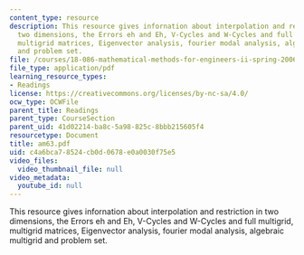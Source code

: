```yaml
---
content_type: resource
description: This resource gives infornation about interpolation and restriction in
  two dimensions, the Errors eh and Eh, V-Cycles and W-Cycles and full multigrid,
  multigrid matrices, Eigenvector analysis, fourier modal analysis, algebraic multigrid
  and problem set.
file: /courses/18-086-mathematical-methods-for-engineers-ii-spring-2006/c4a6bca78524cb0d0678e0a0030f75e5_am63.pdf
file_type: application/pdf
learning_resource_types:
- Readings
license: https://creativecommons.org/licenses/by-nc-sa/4.0/
ocw_type: OCWFile
parent_title: Readings
parent_type: CourseSection
parent_uid: 41d02214-ba8c-5a98-825c-8bbb215605f4
resourcetype: Document
title: am63.pdf
uid: c4a6bca7-8524-cb0d-0678-e0a0030f75e5
video_files:
  video_thumbnail_file: null
video_metadata:
  youtube_id: null
---
```

This resource gives infornation about interpolation and restriction in two dimensions, the Errors eh and Eh, V-Cycles and W-Cycles and full multigrid, multigrid matrices, Eigenvector analysis, fourier modal analysis, algebraic multigrid and problem set.